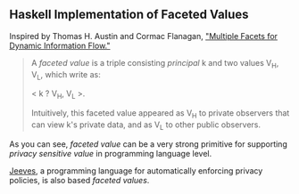Haskell Implementation of Faceted Values
----

Inspired by Thomas H. Austin and Cormac Flanagan, ["Multiple Facets for Dynamic Information Flow."](http://users.soe.ucsc.edu/~cormac/papers/popl12b.pdf)

> A _faceted value_ is a triple consisting _principal_ k and two values V<sub>H</sub>, V<sub>L</sub>, which write as:
>
> \< k ? V<sub>H</sub>, V<sub>L</sub> \>.
>
> Intuitively, this faceted value appeared as V<sub>H</sub> to private observers that can view k's private data, and as V<sub>L</sub> to other public observers.

As you can see, _faceted value_ can be a very strong primitive for supporting _privacy sensitive value_ in programming language level.

[Jeeves](http://jeeveslang.org), a programming language for automatically enforcing privacy policies, is also based _faceted values_.

